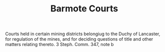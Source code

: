 ---
title: Barmote Courts
permalink: "/definitions/barmote-courts.html"
body: Courts held in certain mining districts belongiug to the Duchy of Lancaster,
  for regulation of the mines, and for deciding questions of title and other matters
  relating thereto. 3 Steph. Comm. 347, note b
published_at: '2018-07-07'
layout: post
---